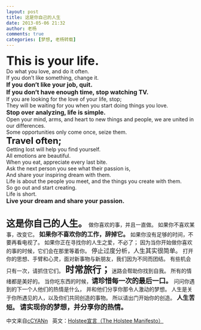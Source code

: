 ```yaml
---
layout: post
title: 这是你自己的人生
date: 2013-05-06 21:32
author: 老杨
comments: true
categories: [梦想, 老杨转载]
---
```

<div title="这是你自己的人生。"><span style="font-size: xx-large;"><strong>This is your life.</strong></span></div>
<div title="做你喜欢的事，并且一直做。">Do what you love, and do it often.</div>
<div title="如果你不喜欢某事，改变它。">If you don’t like something, change it.</div>
<div title="如果你不喜欢你的工作，辞掉它。"><span style="font-size: medium;"><strong>If you don’t like your job, quit.</strong></span></div>

<!--more-->

<div title="如果你没有足够的时间，不要再看电视了。"><span style="font-size: medium;"><strong>If you don’t have enough time, stop watching TV.</strong></span></div>
<div title="如果你正在寻找你的人生之爱，不必了；">If you are looking for the love of your life, stop;</div>
<div title="。因为当你开始做你喜欢的事的时候，它们会在那里等着你。">They will be waiting for you when you start doing things you love.</div>
<div title="停止过度分析，人生其实很简单。"><span style="font-size: medium;"><strong>Stop over analyzing, life is simple.</strong></span></div>
<div title="打开你的思想、手臂和心灵，面对新事物与新朋友，我们因为不同而团结。">Open your mind, arms, and heart to new things and people, we are united in our differences.</div>
<div title="有些机会只有一次，请抓住它们。">Some opportunities only come once, seize them.</div>
<div title="时常旅行；"><span style="font-size: x-large;"><strong>Travel often;</strong></span></div>
<div title="迷路会帮助你找到自我。">Getting lost will help you find yourself.</div>
<div title="所有的情绪都是美好的。">All emotions are beautiful.</div>
<div title="当你吃东西的时候，请珍惜每一次的最后一口。">When you eat, appreciate every last bite.</div>
<div title="问问你遇到的下一个人他们的热情是什么，">Ask the next person you see what their passion is,</div>
<div title="并和他们分享你那令人激动的梦想。">And share your inspiring dream with them.</div>
<div title="人生是关于你所遇见的人，以及你们共同创造的事物。">Life is about the people you meet, and the things you create with them.</div>
<div title="所以请出门开始你的创造。">So go out and start creating.</div>
<div title="人生苦短。">Life is short.</div>
<div title="请实现你的梦想，并分享你的热情。"><span style="font-size: medium;"><strong>Live your dream and share your passion.</strong></span></div>
&nbsp;

<span style="font-size: x-large;"><strong>这是你自己的人生。</strong></span>
做你喜欢的事，并且一直做。
如果你不喜欢某事，改变它。
<span style="font-size: medium;"><strong>如果你不喜欢你的工作，辞掉它。</strong></span>
如果你没有足够的时间，不要再看电视了。
如果你正在寻找你的人生之爱，不必了；
因为当你开始做你喜欢的事的时候，它们会在那里等着你。
<span style="font-size: medium;">停止过度分析，人生其实很简单。</span>
打开你的思想、手臂和心灵，面对新事物与新朋友，我们因为不同而团结。
有些机会只有一次，请抓住它们。
<strong><span style="font-size: x-large;">时常旅行；</span></strong>
迷路会帮助你找到自我。
所有的情绪都是美好的。
当你吃东西的时候，<span style="font-size: large;"><strong>请珍惜每一次的最后一口。</strong></span>
问问你遇到的下一个人他们的热情是什么，
并和他们分享你那令人激动的梦想。
人生是关于你所遇见的人，以及你们共同创造的事物。
所以请出门开始你的创造。
<span style="font-size: medium;"><strong>人生苦短。</strong></span>
<span style="font-size: large;"><strong>请实现你的梦想，并分享你的热情。</strong></span>

中文来自<a title="cCyann" href="http://blog.cyanchen.com/this-is-your-life" target="_blank" rel="external nofollow">cCYANn</a>   英文：<a href="http://shop.holstee.com/pages/about" target="_blank" rel="external nofollow">Holstee宣言（The Holstee Manifesto）</a>

